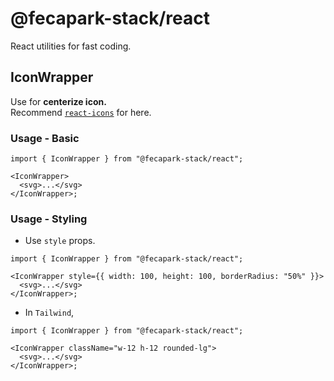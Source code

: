 # @fecapark-stack/react

React utilities for fast coding.

## IconWrapper

Use for **centerize icon.**  
Recommend [`react-icons`](https://www.npmjs.com/package/react-icons) for here.

### Usage - Basic

```tsx
import { IconWrapper } from "@fecapark-stack/react";

<IconWrapper>
  <svg>...</svg>
</IconWrapper>;
```

### Usage - Styling

- Use `style` props.

```tsx
import { IconWrapper } from "@fecapark-stack/react";

<IconWrapper style={{ width: 100, height: 100, borderRadius: "50%" }}>
  <svg>...</svg>
</IconWrapper>;
```

- In `Tailwind`,

```tsx
import { IconWrapper } from "@fecapark-stack/react";

<IconWrapper className="w-12 h-12 rounded-lg">
  <svg>...</svg>
</IconWrapper>;
```
